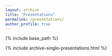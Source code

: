 ```yaml
---
layout: archive
title: "Presentations"
permalink: /presentations/
author_profile: true
---
```


{% include base_path %}

{% include archive-single-presentations.html %}
